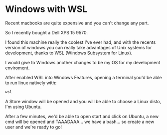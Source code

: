 # Windows with WSL

Recent macbooks are quite expensive and you can't change any part. 

So I recently bought a Dell XPS 15 9570.

I found this machine really the coolest I've ever had, and with the recents version of windows you can really take advantages of Unix systems for development, thanks to WSL \(Windows Subsystem for Linux\).

I would give to Windows another changes to be my OS for my development enviroment. 

After enabled WSL into Windows Features, opening a terminal you'd be able to run linux natively with: 

```bash
wsl
```

A Store window will be opened and you will be able to choose a Linux disto, I'm using Ubuntu.

After a few minutes, we'd be able to open start and click on Ubuntu, a new cmd will be opened and TAAADAAA... we have a bash... so create a new user and we're ready to go!



